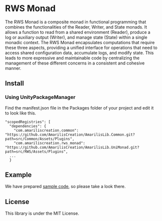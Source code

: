 # RWS Monad
The RWS Monad is a composite monad in functional programming that combines the functionalities of the Reader, Writer, and State monads. It allows a function to read from a shared environment (Reader), produce a log or auxiliary output (Writer), and manage state (State) within a single monadic context. The RWS Monad encapsulates computations that require these three aspects, providing a unified interface for operations that need to access shared configuration data, accumulate logs, and modify state. This leads to more expressive and maintainable code by centralizing the management of these different concerns in a consistent and cohesive manner.

## Install
### Using UnityPackageManager
Find the manifest.json file in the Packages folder of your project and edit it to look like this.
```
"scopedRegistries": [
  "dependencies": {
    "com.amariliscreation.common": "https://github.com/AmarilisCreation/AmarilisLib.Common.git?path=src/Common/Assets/Plugins",
    "com.amariliscreation.rws_monad": "https://github.com/AmarilisCreation/AmarilisLib.UniMonad.git?path=src/RWS/Assets/Plugins",
  ...
  }
```

## Example
We have prepared [sample code](https://github.com/AmarilisCreation/AmarilisLib.UniMonad/tree/master/src/RWS/Assets/RWSMonadExample.cs), so please take a look there.

## License
This library is under the MIT License.